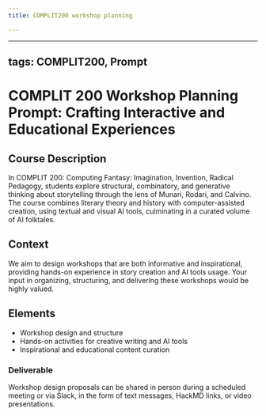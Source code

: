 ```yaml
---
title: COMPLIT200 workshop planning

---
```


---
tags: COMPLIT200, Prompt
---

# COMPLIT 200 Workshop Planning Prompt: Crafting Interactive and Educational Experiences

## Course Description
In COMPLIT 200: Computing Fantasy: Imagination, Invention, Radical Pedagogy, students explore structural, combinatory, and generative thinking about storytelling through the lens of Munari, Rodari, and Calvino. The course combines literary theory and history with computer-assisted creation, using textual and visual AI tools, culminating in a curated volume of AI folktales.

## Context
We aim to design workshops that are both informative and inspirational, providing hands-on experience in story creation and AI tools usage. Your input in organizing, structuring, and delivering these workshops would be highly valued.

## Elements
- Workshop design and structure
- Hands-on activities for creative writing and AI tools
- Inspirational and educational content curation

### Deliverable
Workshop design proposals can be shared in person during a scheduled meeting or via Slack, in the form of text messages, HackMD links, or video presentations.
